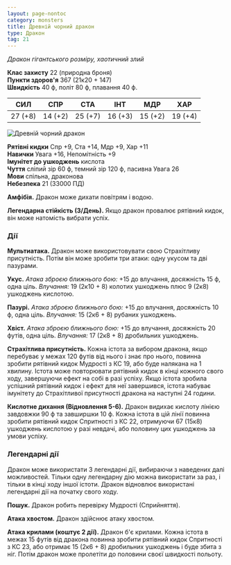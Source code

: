 ```yaml
---
layout: page-nontoc
category: monsters
title: Древній чорний дракон
type: Дракон
tag: 21
---
```


_Дракон гігантського розміру, хаотичний злий_

**Клас захисту** 22 (природна броня)    
**Пункти здоров'я** 367 (21к20 + 147)    
**Швидкість** 40 ф, політ 80 ф, плавання 40 ф.

| СИЛ     | СПР     | СТА     | ІНТ     | МДР     | ХАР     |
| ------- | ------- | ------- | ------- | ------- | ------- |
| 27 (+8) | 14 (+2) | 25 (+7) | 16 (+3) | 15 (+2) | 19 (+4) |

![Древній чорний дракон](https://www.dndbeyond.com/avatars/thumbnails/30782/330/1000/1000/638061958913324196.png)

**Рятівні кидки** Спр +9, Ста +14, Мдр +9, Хар +11    
**Навички** Увага +16, Непомітність +9    
**Імунітет до ушкоджень** кислота    
**Чуття** сліпий зір 60 ф, темний зір 120 ф, пасивна Увага 26    
**Мови** спільна, драконова    
**Небезпека** 21 (33000 ПД)

**Амфібія.** Дракон може дихати повітрям і водою.    

**Легендарна стійкість (3/День).** Якщо дракон провалює рятівний кидок, він може натомість вибрати успіх.

### Дії
**Мультиатака.** Дракон може використовувати свою Страхітливу присутність. Потім він може зробити три атаки: одну укусом та дві пазурами.    

**Укус.** _Атака зброєю ближнього бою:_ +15 до влучання, досяжність 15 ф, одна ціль. _Влучання:_ 19 (2к10 + 8) колотих ушкоджень плюс 9 (2к8) ушкоджень кислотою.    

**Пазурі.** _Атака зброєю ближнього бою:_ +15 до влучання, досяжність 10 ф, одна ціль. _Влучання:_ 15 (2к6 + 8) рубаних ушкоджень.    

**Хвіст.** _Атака зброєю ближнього бою:_ +15 до влучання, досяжність 20 футів, одна ціль. _Влучання:_ 17 (2к8 + 8) дробильних ушкоджень.    

**Страхітлива присутність.** Кожна істота за вибором дракона, якщо перебуває у межах 120 футів від нього і знає про нього, повинна зробити рятівний кидок Мудрості з КС 19, або буде налякана на 1 хвилину. Істота може повторювати рятівний кидок в кінці кожного свого ходу, завершуючи ефект на собі в разі успіху. Якщо істота зробила успішний рятівний кидок і ефект для неї завершився, істота набуває імунітету до Страхітливої присутності дракона на наступні 24 години.    

**Кислотне дихання (Відновлення 5-6).** Дракон видихає кислоту лінією завдовжки 90 ф та завширшки 10 ф. Кожна істота в цій лінії повинна зробити рятівний кидок Спритності з КС 22, отримуючи 67 (15к8) ушкоджень кислотою у разі невдачі, або половину цих ушкоджень за умови успіху.

### Легендарні дії
Дракон може використати 3 легендарні дії, вибираючи з наведених далі можливостей. Тільки одну легендарну дію можна використати за раз, і тільки в кінці ходу іншої істоти. Дракон відновлює використані легендарні дії на початку свого ходу.    

**Пошук.** Дракон робить перевірку Мудрості (Сприйняття).    

**Атака хвостом.** Дракон здійснює атаку хвостом.    

**Атака крилами (коштує 2 дії).** Дракон б'є крилами. Кожна істота в межах 15 футів від дракона повинна зробити рятівний кидок Спритності з КС 23, або отримає 15 (2к6 + 8) дробильних ушкоджень і буде збита з ніг. Потім дракон може пролетіти до половини своєї швидкості польоту.
